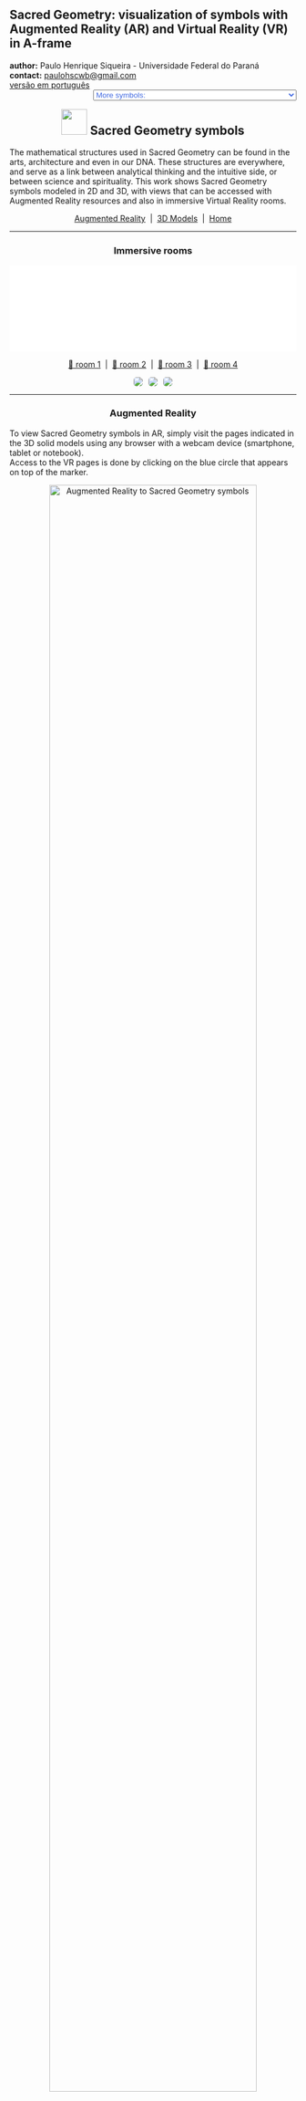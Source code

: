 <link rel="stylesheet" href="../scripts/style.css">
<meta charset="utf-8">
<link rel="icon" type="image/png" href="vr/salas/imagens/icone.png">
<h2>Sacred Geometry: visualization of symbols with Augmented Reality (AR) and Virtual Reality (VR) in A-frame</h2>
 <b>author:</b> Paulo Henrique Siqueira - Universidade Federal do Paraná
 <br><b>contact:</b> <a href="#">paulohscwb@gmail.com</a>
 <br><a href="https://paulohscwb.github.io/SacredGeometry/symbols/pt-br/">versão em português</a>
 <form style="margin: 0 auto; float:right; text-align:right; width:100%; margin-bottom:15px;">
	<select id="url" onchange="urlHandler(this.value)" style="color:royalblue;">
		<option disabled selected value>More symbols:</option>
		<option disabled value="../symbols/">Sacred Geometry symbols</option>
		<option value="../flower/">Flower of life and the polyhedra of Plato and Archimedes</option>
		<option value="../fruit/">Fruit of life and the polyhedra of Plato and Archimedes</option>
		<option value="../grid/">Grid of life and the polyhedra of Plato and Archimedes</option>
		<option value="../metatron/">Metatron and the polyhedra of Plato and Archimedes</option>
		<option value="../merkaba/">Merkaba star</option>
		<option value="../sahasrarayantra/">Sahasrara Yantra</option>
	</select>
</form>
<script>
function urlHandler(value) {                               
    window.location.assign(`${value}`);
}
</script>

<p id="p1"></p>
  <h2 align="center"><img src="vr/salas/imagens/icone.png" style="margin-bottom:-10px" width="45"> Sacred Geometry symbols</h2>
The mathematical structures used in Sacred Geometry can be found in the arts, architecture and even in our DNA. These structures are everywhere, and serve as a link between analytical thinking and the intuitive side, or between science and spirituality.
This work shows Sacred Geometry symbols modeled in 2D and 3D, with views that can be accessed with Augmented Reality resources and also in immersive Virtual Reality rooms.

<p align="center"><a href="#ra">Augmented Reality</a><span>&nbsp;&nbsp;|&nbsp;&nbsp;</span><a href="#m3d">3D Models</a><span>&nbsp;&nbsp;|&nbsp;&nbsp;</span><a href="../">Home</a></p>
  <hr>
 <h3 align="center">Immersive rooms</h3>
  <div class="embed-container"><iframe width="100%" src="sala.htm" title="Sala Imersiva dos símbolos da Geometria Sagrada" frameborder="0" loading="lazy"></iframe></div>
  <p align="center"><a href="sala.htm" target="_blank">&#x1f517; room 1</a><span>&nbsp;&nbsp;|&nbsp;&nbsp;</span><a href="sala1.htm" target="_blank">&#x1f517; room 2</a><span>&nbsp;&nbsp;|&nbsp;&nbsp;</span><a href="sala2.htm" target="_blank">&#x1f517; room 3</a><span>&nbsp;&nbsp;|&nbsp;&nbsp;</span><a href="sala3.htm" target="_blank">&#x1f517; room 4</a></p>
  <p align="center"><img src="vr/salas/videos/gs1.gif" style="max-width: 31.5%; border-radius:5px; margin-right:2%" loading="lazy"/><img src="vr/salas/videos/gs2.gif" style="max-width: 31.5%; margin-right:2%; border-radius:5px" loading="lazy"/><img src="vr/salas/videos/gs3.gif" style="max-width: 31.5%; border-radius:5px" loading="lazy"/></p>
  <hr>
  <h3 id="ra" align="center">Augmented Reality</h3>
  To view Sacred Geometry symbols in AR, simply visit the pages indicated in the 3D solid models using any browser with a webcam device (smartphone, tablet or notebook). 
<br>Access to the VR pages is done by clicking on the blue circle that appears on top of the marker.
<p align="center"><img style="border-radius:7px;" alt="Augmented Reality to Sacred Geometry symbols" src="ar/example.png" width="85%"></p>
<p align="center"><img src="ar/symbols.gif" alt="Augmented Reality to Sacred Geometry symbols" style="max-width: 92%; border-radius:5px;" loading="lazy"/></p>
<hr>
<h3 id="m3d" align="center">3D models</h3>
<iframe width="560" height="315" style="max-width:100%" src="https://www.youtube.com/embed/videoseries?list=PLy0I_lGW8HxXqLmyaITBm0flxwtDvgTFT" title="YouTube video player" frameborder="0" allow="accelerometer; autoplay; clipboard-write; encrypted-media; gyroscope; picture-in-picture; web-share" allowfullscreen></iframe>
<h4>1. Vesica Piscis</h4>
<a href="vr/VesicaPiscis.htm" target="_blank" title="3D model" class="fotoA"><img src="ar/0A.png" class="foto" alt="Vesica Piscis"></a><img src="ar/0.png" class="qr">
 <br><br><br>It is a geometric form created by the intersection of two identical circles, where the center of each circle lies on the perimeter of the other. The Vesica Piscis is used in Venn Diagrams and emblematic seals and has symbolic meanings such as the "Jesus fish", the intricate Triquetra that appears in Celtic art, the Reuleaux triangle and the Mandorla that symbolizes the opposites union and the intersection of terrestrial and celestial kingdoms.
 <br><br>
 <a href="ra.html" class="raAR" title="Augmented reality" target="_blank"></a>
<hr>
<h4>2. Vesica Piscis 3D</h4>
<a href="vr/VesicaPiscis3d.htm" target="_blank" title="3D model" class="fotoA"><img src="ar/1A.png" class="foto" alt="Vesica Piscis 3d"></a><img src="ar/1.png" class="qr">
 <br><br><br>In this 3D representation we have the model with 8 circles around the smallest circle. These circles represent plane sections of the spheres that symbolize the extension of the Vesica Piscis into 3 dimensions.
 <br><br>
 <a href="ra.html" class="raAR" title="Augmented reality" target="_blank"></a>
<hr>
<h4>3. Seed of Life</h4>
<a href="vr/SeedOfLife.htm" target="_blank" title="3D model" class="fotoA"><img src="ar/4A.png" class="foto" alt="Seed of Life"></a><img src="ar/4.png" class="qr">
 <br><br><br>Sacred Geometry is centered on the symbol made up of 7 intertwined circles, called the Seed of Life. It is a representation that signifies the 7 days in which the world was created, and that appears in many buildings and religious texts. Each overlapping circle means a cycle or cell interconnecting vital processes.
 <br><br>
  <a href="ra.html" class="raAR" title="Augmented reality" target="_blank"></a>
 <hr>
<h4>4. Seed of Life 3D</h4>
<a href="vr/SeedOfLife3d_v1.htm" target="_blank" title="3D model" class="fotoA"><img src="ar/5A.png" class="foto" alt="Seed of Life 3D"></a><img src="ar/5.png" class="qr">
 <br><br><br>This symbol has been used reverently and its design gives a sense of protection. Many use it as jewelry or decoration, believing that it brings positivity, warding off negative things. In this representation we have the 3D model built with 3 rotations around one of the models.
 <br><br>
 <a href="ra.html" class="raAR" title="Augmented reality" target="_blank"></a>
<hr>
<h4>5. Seed of Life 3D v2</h4>
<a href="vr/SeedOfLife3d_v2.htm" target="_blank" title="3D model" class="fotoA"><img src="ar/6A.png" class="foto" alt="Seed of Life 3D"></a><img src="ar/6.png" class="qr">
 <br><br><br>This symbol also appears on some tapestries and ruins of ancient temples, signifying the design of the universe. In this representation we have the 3D model built with circles forming 2 spherical caps.
 <br><br>
 <a href="ra.html" class="raAR" title="Augmented reality" target="_blank"></a>
 <hr>
<h4>6. Seed of Life 3D v3</h4>
<a href="vr/SeedOfLife3d_v3.htm" target="_blank" title="3D model" class="fotoA"><img src="ar/24A.png" class="foto" alt="Seed of Life 3D"></a><img src="ar/24.png" class="qr">
 <br><br><br>Each overlapping circle of this symbol signifies a cycle or cell interconnecting vital processes. In this representation we have the 3D model built with 6 circles rotated around axes that pass through the central circle.
 <br><br>
 <a href="ra.html" class="raAR" title="Augmented reality" target="_blank"></a>
<hr>
<h4>7. Egg of Life</h4>
<a href="vr/EggOfLife.htm" target="_blank" title="3D model" class="fotoA"><img src="ar/2A.png" class="foto" alt="Egg of Life"></a><img src="ar/2.png" class="qr">
 <br><br><br>It is considered a central stage in the transformative sequence of evolution and is associated with the notions of rebirth and fertility. The Egg of Life is an evolution of the Seed of Life: adding 6 circles to the Fundamental Seed we have the symbol of the Egg of Life.
 <br><br>
  <a href="ra.html" class="raAR" title="Augmented reality" target="_blank"></a>
 <hr>
<h4>8. Egg of Life 3D</h4>
<a href="vr/EggOfLife3d.htm" target="_blank" title="3D model" class="fotoA"><img src="ar/3A.png" class="foto" alt="Egg of Life 3D"></a><img src="ar/3.png" class="qr">
 <br><br><br>Analyzing another dimension in its formation, the Egg of Life can be visualized through the eight tangent spheres of Metatron's Cube. This connection shows the versatility and intertwined relationships of Sacred Geometric symbols.
 <br><br>
 <a href="ra.html" class="raAR" title="Augmented reality" target="_blank"></a>
 <hr>
<h4>9. Flower of Life</h4>
<a href="vr/FlowerOfLife.htm" target="_blank" title="3D model" class="fotoA"><img src="ar/7A.png" class="foto" alt="Flower of Life"></a><img src="ar/7.png" class="qr">
 <br><br><br>The Flower of Life symbol is constructed of 19 interlocking circles, surrounded by a larger circle. It is a well-known representation that appears in the pyramids of Egypt and in buildings in Greece, China, England, Tibet and Israel. The Flower of Life is believed to represent the cosmic blueprint, which encodes the design of each atomic structure.
 <br><br>
  <a href="ra.html" class="raAR" title="Augmented reality" target="_blank"></a>
 <hr>
<h4>10. Flower of Life 3D</h4>
<a href="vr/FlowerOfLife3d.htm" target="_blank" title="3D model" class="fotoA"><img src="ar/8A.png" class="foto" alt="Flower of Life 3D"></a><img src="ar/8.png" class="qr">
 <br><br><br>Within the design of the Flower of Life symbol are other Sacred Geometry patterns: the Egg of Life, the Seed of Life, and the Tree of Life. In this representation we have the 3D model built with 3 rotations around one of the models.
 <br><br>
 <a href="ra.html" class="raAR" title="Augmented reality" target="_blank"></a>
 <p class="topop"><a href="#p1" class="topo">back to top</a></p>
<hr>
<h4>11. Flower of Life v2</h4>
<a href="vr/FlowerOfLife_v2.htm" target="_blank" title="3D model" class="fotoA"><img src="ar/9A.png" class="foto" alt="Flower of Life"></a><img src="ar/9.png" class="qr">
 <br><br><br>The Flower of Life symbol can be extended and constructed with 37 interlocking circles, surrounded by a larger circle. Several circles of this symbol extend beyond the border, and another Sacred Geometry symbol emerges from this extended version: the Fruit of Life.
 <br><br>
  <a href="ra.html" class="raAR" title="Augmented reality" target="_blank"></a>
 <hr>
<h4>12. Flower of Life 3D v2</h4>
<a href="vr/FlowerOfLife3d_v2.htm" target="_blank" title="3D model" class="fotoA"><img src="ar/10A.png" class="foto" alt="Flower of Life 3D"></a><img src="ar/10.png" class="qr">
 <br><br><br>Within the design of the Flower of Life symbol are other Sacred Geometry patterns: the Egg of Life, the Seed of Life, and the Tree of Life. In this representation we have the 3D model built with 3 rotations around one of the models.
 <br><br>
 <a href="ra.html" class="raAR" title="Augmented reality" target="_blank"></a>
 <hr>
<h4>13. Tree of Life</h4>
<a href="vr/TreeOfLife.htm" target="_blank" title="3D model" class="fotoA"><img src="ar/11A.png" class="foto" alt="Tree of Life"></a><img src="ar/11.png" class="qr">
 <br><br><br>The Tree of Life symbol represents a connection with everything, including the things we cannot see, reminding us that we are not alone in the universe. The 10 spheres of this symbol are called "Sephiroth", they mean emanation and are connected by different paths. The bottom Sephira represents the material world and the top Sephira represents cosmic consciousness. The other Sephiras represent the qualities of the soul and are divided into three pillars: severity, gentleness and mercy.
 <br><br>
 <a href="ra.html" class="raAR" title="Augmented reality" target="_blank"></a>
 <hr>
<h4>14. Fruit of Life</h4>
<a href="vr/FruitOfLife.htm" target="_blank" title="3D model" class="fotoA"><img src="ar/12A.png" class="foto" alt="Fruit of Life"></a><img src="ar/12.png" class="qr">
 <br><br><br>The symbol of the Fruit of Life is formed by 13 interconnected spheres and can be considered one of the most powerful in Sacred Geometry. It appears hidden within the Flower of Life symbol and can be used to create the 78 lines of the Metatron's Cube symbol.
 <br><br>
  <a href="ra.html" class="raAR" title="Augmented reality" target="_blank"></a>
 <hr>
<h4>15. Fruit of Life 3D</h4>
<a href="vr/FruitOfLife3d.htm" target="_blank" title="3D model" class="fotoA"><img src="ar/13A.png" class="foto" alt="Fruit of Life 3D"></a><img src="ar/13.png" class="qr">
 <br><br><br>The 13 spheres of the Fruit of Life symbol symbolize feminine aspects of creation, which provide the basis for the 78 masculine rays of creation. It is considered a harmonious interaction that gives rise to existence. In this representation we have the symbol of the Fruit of Life in 3D.
 <br><br>
 <a href="ra.html" class="raAR" title="Augmented reality" target="_blank"></a>
 <hr>
 <h4>16. Golden spiral</h4>
<a href="vr/GoldenSpiral.htm" target="_blank" title="3D model" class="fotoA"><img src="ar/27A.png" class="foto" alt="Golden Spiral"></a><img src="ar/27.png" class="qr">
 <br><br><br>We define that the numbers <b>a</b> and <b>b</b> are in the golden ratio when <b>(a + b) / a = a / b = &Phi;</b>. Putting this ratio in two dimensions, we can construct golden rectangles (or triangles), where their sides are in the golden ratio. This proportion is not just a mathematical notion, but also a symbol of beauty, harmony and perfection in art, science and nature. This term was introduced by Leonardo da Vinci as a proportion of "ideal perfect body" and appears in the petals of various flowers, sunflower seed arrangements, pine cone patterns and romanesco broccoli.
 <br><br>
 <a href="ra.html" class="raAR" title="Augmented reality" target="_blank"></a>
 <hr>
<h4>17. Metatron's Cube</h4>
<a href="vr/MetatronCube.htm" target="_blank" title="3D model" class="fotoA"><img src="ar/14A.png" class="foto" alt="Metatron's Cube"></a><img src="ar/14.png" class="qr">
 <br><br><br>Metatron is a seraphim archangel of medieval Islamic, Jewish and Christian tradition. Artistic depictions almost always depict Archangel Metatron holding or near a mysterious cube. The construction of Metatron's Cube involves 13 circles housed within a larger circle. The lines that join the centers of these circles define the Metaton Cube.
 <br><br>
  <a href="ra1.html" class="raAR" title="Augmented reality" target="_blank"></a>
 <hr>
<h4>18. Metatron's Cube 3D</h4>
<a href="vr/MetatronCube3d.htm" target="_blank" title="3D model" class="fotoA"><img src="ar/15A.png" class="foto" alt="Metatron's Cube 3D"></a><img src="ar/15.png" class="qr">
 <br><br><br>Within the geometric shape defined by the Metatron Cube we can find the five Platonic solids, positioning the Metatron Cube as a fundamental bridge that transforms two-dimensional realities into three-dimensional realms. In this representation we have the Metaton cube in 3D.
 <br><br>
 <a href="ra1.html" class="raAR" title="Augmented reality" target="_blank"></a>
 <hr>
<h4>19. Grid of life</h4>
<a href="vr/GridOfLife.htm" target="_blank" title="3D model" class="fotoA"><img src="ar/16A.png" class="foto" alt="Grid of life"></a><img src="ar/16.png" class="qr">
 <br><br><br>The symbol of the Grid of Life, also called tetrahedron 64, contrasts the Star Tetrahedron with the Flower of Life. We have 64 tetrahedra that form the Grid of Life symbol, which can be overlayed on the Flower of Life symbol, with the circles symbolizing the vastness of space and the interconnected lines indicating where space converges over time.
 <br><br>
  <a href="ra1.html" class="raAR" title="Augmented reality" target="_blank"></a>
 <hr>
<h4>20. Grid of life 3D</h4>
<a href="vr/GridOfLife3d.htm" target="_blank" title="3D model" class="fotoA"><img src="ar/17A.png" class="foto" alt="Grid of life 3D"></a><img src="ar/17.png" class="qr">
 <br><br><br>Much of the fascination of the Grid of Life symbol comes from the number 64, which appears recurrently in nature, constructions and mysticism. Some examples that we can cite are: in computing, where the number of 64 bits of memory is essential; in the classic games of chess or checkers, which have 64 squares on their boards; or in sacred texts of Hinduism, which references 64 tantras. In this example, we have the Grid of life modeled in 3D.
 <br><br>
 <a href="ra1.html" class="raAR" title="Augmented reality" target="_blank"></a>
 <p class="topop"><a href="#p1" class="topo">back to top</a></p>
  <hr>
<h4>21. Torus</h4>
<a href="vr/Torus.htm" target="_blank" title="3D model" class="fotoA"><img src="ar/18A.png" class="foto" alt="Torus"></a><img src="ar/18.png" class="qr">
 <br><br><br>The structure of a torus, similar to a vortex, is considered to be the initial form emanating from the Genesis pattern. The representation of the torus in Sacred Geometry reflects the spiral flow of energy. This flow is not unidirectional, oscillating on the torus surface and spiraling within its core.
 <br><br>
 <a href="ra1.html" class="raAR" title="Augmented reality" target="_blank"></a>
<hr>
<h4>22. Ring torus</h4>
<a href="vr/Torus1.htm" target="_blank" title="3D model" class="fotoA"><img src="ar/25A.png" class="foto" alt="Ring torus"></a><img src="ar/25.png" class="qr">
 <br><br><br>The ring torus represents the classic donut shape, which embodies continuity and wholeness. This symbol represents the cycles of life, which maintain their form and vitality regardless of where they begin or end.
 <br><br>
 <a href="ra1.html" class="raAR" title="Augmented reality" target="_blank"></a>
<hr>
<h4>23. Spindle torus</h4>
<a href="vr/Torus2.htm" target="_blank" title="3D model" class="fotoA"><img src="ar/26A.png" class="foto" alt="Spindle torus"></a><img src="ar/26.png" class="qr">
 <br><br><br>The spindle torus represents an invisible force acting at opposite ends. It is a powerful symbol of balance, tension and duality, which represents what exists in the universe and within ourselves.
 <br><br>
 <a href="ra1.html" class="raAR" title="Augmented reality" target="_blank"></a>
<p class="topop"><a href="#p1" class="topo">back to top</a></p>
 <hr>
<h4>24. Merkaba star</h4>
<a href="vr/Merkaba.htm" target="_blank" title="3D model" class="fotoA"><img src="ar/19A.png" class="foto" alt="Merkaba star"></a><img src="ar/19.png" class="qr">
 <br><br><br>The Merkaba star symbol or Star Tetrahedron or Star of Davi has the meaning translated as "light, spirit and body". It is the fusion of 2 identical tetrahedra that are interconnected through rotations in opposite directions. The intersection of these tetrahedra creates an energy field that radiates immense power. In this example, we have the Merkaba star modeled in 3D.
 <br><br>
 <a href="ra1.html" class="raAR" title="Augmented reality" target="_blank"></a>
<hr>
<h4>25. Vector Equilibrium</h4>
<a href="vr/VectorEquilibrium.htm" target="_blank" title="3D model" class="fotoA"><img src="ar/23A.png" class="foto" alt="Vector Equilibrium"></a><img src="ar/23.png" class="qr">
 <br><br><br>Vector Equilibrium is considered the initial reference of energetic mathematics and the zero pulsation of vector balance. This is the underlying structure of the Torus, considered the geometric shape capable of transforming energy into matter.
 <br><br>
 <a href="ra1.html" class="raAR" title="Augmented reality" target="_blank"></a>
 <hr>
<h4>26. Vector Equilibrium 3D</h4>
<a href="vr/VectorEquilibrium1.htm" target="_blank" title="3D model" class="fotoA"><img src="ar/20A.png" class="foto" alt="Vector Equilibrium 3D"></a><img src="ar/20.png" class="qr">
 <br><br><br>Vector Equilibrium energy lines have equal length and strength and can be considered the only geometric shape that has all equal and balanced forces. In this representation we have the Vector Equilibrium modeled in 3D, which represents a set formed by the edges and main diagonals of the Archimedean Cuboctahedron.
 <br><br>
 <a href="ra1.html" class="raAR" title="Augmented reality" target="_blank"></a>
 <hr>
<h4>27. Vector Equilibrium 3D v2</h4>
<a href="vr/VectorEquilibrium2.htm" target="_blank" title="3D model" class="fotoA"><img src="ar/21A.png" class="foto" alt="Vector Equilibrium 3D"></a><img src="ar/21.png" class="qr">
 <br><br><br>According to Buckminster Fuller, Vector Equilibrium is the closest form we will ever know to God and eternity. In this representation we have the Vector Equilibrium modeled in 3D, which represents a set formed by the main diagonals and the circles circumscribed by the hexagonal sections of the Archimedes Cuboctahedron.
 <br><br>
 <a href="ra1.html" class="raAR" title="Augmented reality" target="_blank"></a>
 <hr>
<h4>28. Vector Equilibrium 3D v3</h4>
<a href="vr/VectorEquilibrium3.htm" target="_blank" title="3D model" class="fotoA"><img src="ar/22A.png" class="foto" alt="Vector Equilibrium 3D"></a><img src="ar/22.png" class="qr">
 <br><br><br>Vector Equilibrium is considered as the underlying structure of the Torus, also known as the geometric shape capable of transforming energy into matter. In this representation we have the 3D model built with 3 rotations around one of the models.
 <br><br>
 <a href="ra1.html" class="raAR" title="Augmented reality" target="_blank"></a>
 <hr>
<h4>29. Sri Yantra</h4>
<a href="vr/SriYantra.htm" target="_blank" title="3D model" class="fotoA"><img src="ar/29A.png" class="foto" alt="Sri Yantra"></a>
 <br><br><br>The Sri Yantra is a geometric draw that represents the union of the masculine and feminine energies of the universe. It is one of the most complex and powerful forms of Sacred Geometry. This symbol has nine interlocking triangles that surround a central point and guide the mind to higher states of consciousness. Focusing on the central point, called the "bindu", helps to access a deep connection with universal energy. The "bindu" symbolizes the origin of the universe, the point from which all creation emanates, and around which reality is organized. The word "Sri" means wealth and prosperity, and "Yantra" means instrument.
 <br><br><br>
 <hr>
<h4>30. Sri Yantra 3D</h4>
<a href="vr/SriYantrav1.htm" target="_blank" title="3D model" class="fotoA"><img src="ar/30A.png" class="foto" alt="Sri Yantra 3D"></a>
 <br><br><br>The Sri Yantra consists of four triangles pointing upwards (masculine energy, Shiva) and five pointing downwards (feminine energy, Shakti). The intersections between the triangles form 43 smaller triangles, which mirror the cosmos. Each smaller triangle is related to an intelligence or archetype. The Sri Yantra is one of the most complex and powerful forms of Sacred Geometry. The word "Sri" means wealth and prosperity, and "Yantra" means instrument.
 <br><br><br>
<p class="topop"><a href="#p1" class="topo">back to top</a></p>
<hr>
<h4>31. Triquetra</h4>
<a href="vr/Triquetra.htm" target="_blank" title="3D model" class="fotoA"><img src="ar/31A.png" class="foto" alt="Triquetra"></a>
 <br><br><br>The triquetra is a geometric symbol that represents eternity, trinity and unity. It is made up of three intertwined arches, with no beginning or end. The word triquetra comes from the Latin triquætra (three points). The symbol is similar to a triskelion (a Celtic symbol that represents the three worlds: the celestial, physical and spiritual). The triquetra is present in many cultures and traditions.
 <br><br><br>
 <hr>
<h4>32. Triquetra 3D</h4>
<a href="vr/Triquetrav1.htm" target="_blank" title="3D model" class="fotoA"><img src="ar/32A.png" class="foto" alt="Triquetra 3D"></a>
 <br><br><br><br>The triquetra is used in Christianity, magic and the occult in general. This symbol is associated with trinity concepts, such as life, death and rebirth, or earth, sea and sky. The triquetra represents infinity in three dimensions and can be found in many works of art, monuments, films, popular series, pendants, mandalas and paintings.
 <br><br><br>
 <hr>
<h4>33. Lotus of Life</h4>
<a href="vr/LotusOfLife.htm" target="_blank" title="3D model" class="fotoA"><img src="ar/33A.png" class="foto" alt="Lotus of Life"></a>
 <br><br><br><br>The Lotus of Life is a Sacred Geometry symbol derived from the Seed of Life and Flower of Life symbols. This symbol contains 12 petals, and can be obtained by rotating a Seed of Life symbol around the center at an angle of 30&ordm;. The center of the Lotus represents the zero point or center of life and creation. From this central point, all life (represented by the petals) springs forth and all life is connected to this point.
 <br><br><br>
 <hr>
<h4>34. Lotus of Life 3D</h4>
<a href="vr/LotusOfLife3dv1.htm" target="_blank" title="3D model" class="fotoA"><img src="ar/34A.png" class="foto" alt="Lotus of Life 3D"></a>
 <br><br><br><br>It is believed that by contemplating or meditating using the Lotus of Life, one can experience a sense of peace, tranquility and enlightenment. This symbol contains 12 petals, and can be obtained by rotating a Seed of Life symbol around the center at an angle of 30&ordm;. The center of the Lotus represents the zero point or center of life and creation. From this central point, all life (represented by the petals) springs forth and all life is connected to this point.
 <br><br><br>
 <hr>
<h4>35. Lotus of Life 3D v2</h4>
<a href="vr/LotusOfLife3dv2.htm" target="_blank" title="3D model" class="fotoA"><img src="ar/35A.png" class="foto" alt="Lotus of Life 3D"></a>
 <br><br><br><br>This symbol contains 12 petals, and can be obtained by rotating a Seed of Life symbol around the center at an angle of 30&ordm;. The center of the Lotus represents the zero point or center of life and creation. From this central point, all life (represented by the petals) springs forth and all life is connected to this point. It is believed that by contemplating or meditating using the Lotus of Life, one can experience a sense of peace, tranquility and enlightenment.
 <br><br><br>
 <hr>
<h4>36. Lotus of Life 3D v3</h4>
<a href="vr/LotusOfLife3dv3.htm" target="_blank" title="3D model" class="fotoA"><img src="ar/36A.png" class="foto" alt="Lotus of Life 3D"></a>
 <br><br><br><br>The center of the Lotus represents the zero point or center of life and creation. From this central point, all life (represented by the petals) springs forth and all life is connected to this point. It is believed that by contemplating or meditating using the Lotus of Life, one can experience a sense of peace, tranquility and enlightenment. This symbol contains 12 petals, and can be obtained by rotating a Seed of Life symbol around the center at an angle of 30&ordm;.
 <br><br><br>
 <hr>
<h4>37. Unicursal Hexagram</h4>
<a href="vr/UnicursalHexagram.htm" target="_blank" title="3D model" class="fotoA"><img src="ar/37A.png" class="foto" alt="Unicursal Hexagram"></a>
 <br><br><br><br>The unicursal hexagram is a six-pointed star that can be drawn in one continuous line. It is a symbol of Sacred Geometry that signifies unity, the continuous flow of energy and life, and the interconnectedness of all things. The unicursal hexagram is often depicted with its lines intersecting to form a knot. This symbol can be drawn inside a circle with the points touching. This is an example of a shape discussed in Blaise Pascal's work "Hexagrammum Mysticum" (1639).
 <br><br><br>
 <hr>
<h4>38. The Lily</h4>
<a href="vr/Lily.htm" target="_blank" title="3D model" class="fotoA"><img src="ar/39A.png" class="foto" alt="The Lily"></a>
 <br><br><br><br>The Lily has been used in Sacred Geometry to symbolize purity, fertility, motherhood, and sexuality. The petals and stamens of the lily create an organic geometry that can be seen in mandalas. The symbol for the Lily represents the flower of the same name, placed within a triangle, with its petals extending toward three points. Another triangle forms a 60&ordm; angle to the first triangle, and is formed by three smaller petals.
 <br><br><br>
 <hr>
<h4>39. The Lily 3D</h4>
<a href="vr/Lilyv1.htm" target="_blank" title="3D model" class="fotoA"><img src="ar/40A.png" class="foto" alt="The Lily 3D"></a>
 <br><br><br><br>The symbol for the Lily represents the flower of the same name, placed within a triangle, with its petals extending toward three points. Another triangle forms a 60&ordm; angle to the first triangle, and is formed by three smaller petals. The Lily has been used in Sacred Geometry to symbolize purity, fertility, motherhood, and sexuality. The petals and stamens of the lily create an organic geometry that can be seen in mandalas.
 <br><br><br>
<hr>
<h4>40. Golden Rectangles</h4>
<a href="vr/GoldenRectangles.htm" target="_blank" title="3D model" class="fotoA"><img src="ar/41A.png" class="foto" alt="Golden Rectangles"></a>
 <br><br><br><br>In Sacred Geometry, three interconnected golden rectangles represent the cosmos and the union of forces. The symbol formed by three interconnected golden rectangles can be constructed in two ways. We can define the sides of a golden rectangle as two opposite edges and the respective perpendicular diagonals of an icosahedron. The second way to construct this symbol is by choosing the lines with golden proportions that appear in the symbol of the Flower of Life.
 <br><br><br>
<p class="topop"><a href="#p1" class="topo">back to top</a></p>
 <hr>
<h4>41. Golden Rectangles v2</h4>
<a href="vr/GoldenRectanglesf.htm" target="_blank" title="3D model" class="fotoA"><img src="ar/60A.png" class="foto" alt="Golden Rectangles"></a>
 <br><br><br><br>The symbol formed by three interconnected golden rectangles can be constructed in two ways. We can define the sides of a golden rectangle as two opposite edges and the respective perpendicular diagonals of an icosahedron. The second way to construct this symbol is by choosing the lines with golden proportions that appear in the symbol of the Flower of Life. In Sacred Geometry, three interconnected golden rectangles represent the cosmos and the union of forces.
 <br><br><br>
 <hr>
<h4>42. Curved Merkaba</h4>
<a href="vr/CurvedMerkaba.htm" target="_blank" title="3D model" class="fotoA"><img src="ar/42A.png" class="foto" alt="Curved Merkaba"></a>
 <br><br><br><br>The Merkaba is a sacred geometric symbol that represents the union of masculine and feminine energies and the integration of the earthly and cosmic realms. It is composed of two tetrahedrons rotating in opposite directions, forming a three-dimensional star. The symbol with the replacement of edges by arcs passing through the vertices of the tetrahedrons represents the curved Merkaba. The geometric structure and symmetry of the Merkaba have captured the imagination of those interested in Sacred Geometry.
 <br><br><br>
 <hr>
<h4>43. Curved Merkaba 3D</h4>
<a href="vr/CurvedMerkabav1.htm" target="_blank" title="3D model" class="fotoA"><img src="ar/43A.png" class="foto" alt="Curved Merkaba 3D"></a>
 <br><br><br><br>The symbol with the replacement of edges by arcs passing through the vertices of the tetrahedrons represents the curved Merkaba. The geometric structure and symmetry of the Merkaba have captured the imagination of those interested in Sacred Geometry. The Merkaba is a sacred geometric symbol that represents the union of masculine and feminine energies and the integration of the earthly and cosmic realms. It is composed of two tetrahedrons rotating in opposite directions, forming a three-dimensional star.
 <br><br><br>
 <hr>
<h4>44. Curved Merkaba v2</h4>
<a href="vr/CurvedMerkabav2.htm" target="_blank" title="3D model" class="fotoA"><img src="ar/44A.png" class="foto" alt="Curved Merkaba"></a>
 <br><br><br><br>The Merkaba is a sacred geometric symbol that represents the union of masculine and feminine energies and the integration of the earthly and cosmic realms. It is composed of two tetrahedrons rotating in opposite directions, forming a three-dimensional star. The symbol with the replacement of edges by arcs passing through the vertices of the tetrahedrons represents the curved Merkaba. The geometric structure and symmetry of the Merkaba have captured the imagination of those interested in Sacred Geometry.
 <br><br><br>
 <hr>
<h4>45. Curved Merkaba 3D v2</h4>
<a href="vr/CurvedMerkabav3.htm" target="_blank" title="3D model" class="fotoA"><img src="ar/45A.png" class="foto" alt="Curved Merkaba 3D"></a>
 <br><br><br><br>The symbol with the replacement of edges by arcs passing through the vertices of the tetrahedrons represents the curved Merkaba. The geometric structure and symmetry of the Merkaba have captured the imagination of those interested in Sacred Geometry. The Merkaba is a sacred geometric symbol that represents the union of masculine and feminine energies and the integration of the earthly and cosmic realms. It is composed of two tetrahedrons rotating in opposite directions, forming a three-dimensional star.
 <br><br><br>
 <hr>
<h4>46. Curved Merkaba 3D v3</h4>
<a href="vr/CurvedMerkabav4.htm" target="_blank" title="3D model" class="fotoA"><img src="ar/82A.png" class="foto" alt="Curved Merkaba 3D"></a>
 <br><br><br><br>The geometric structure and symmetry of the Merkaba have captured the imagination of those interested in Sacred Geometry. The Merkaba is a sacred geometric symbol that represents the union of masculine and feminine energies and the integration of the earthly and cosmic realms. It is composed of two tetrahedrons rotating in opposite directions, forming a three-dimensional star. The symbol with the replacement of edges by arcs passing through the vertices of the tetrahedrons represents the curved Merkaba.
 <br><br><br>
 <hr>
<h4>47. Curved Merkaba 3D v4</h4>
<a href="vr/CurvedMerkabav5.htm" target="_blank" title="3D model" class="fotoA"><img src="ar/83A.png" class="foto" alt="Curved Merkaba 3D"></a>
 <br><br><br><br>The Merkaba is a sacred geometric symbol that represents the union of masculine and feminine energies and the integration of the earthly and cosmic realms. It is composed of two tetrahedrons rotating in opposite directions, forming a three-dimensional star. The symbol with the replacement of edges by arcs passing through the vertices of the tetrahedrons represents the curved Merkaba. The geometric structure and symmetry of the Merkaba have captured the imagination of those interested in Sacred Geometry.
 <br><br><br>
 <hr>
<h4>48. Curved Metatron's Cube</h4>
<a href="vr/CurvedMetatronCube.htm" target="_blank" title="3D model" class="fotoA"><img src="ar/46A.png" class="foto" alt="Curved Metatron's Cube"></a>
 <br><br><br><br>Metatron's Cube is a sacred geometric symbol that represents the structure of creation and the energetic balance of the universe. It consists of 13 circles and lines connecting their centers. The cube is named after Archangel Metatron, who is believed to oversee the flow of energy in the cube. The symbol with the replacement of edges by arcs passing through the vertices of the tetrahedrons represents the curved Metatron's Cube.
 <br><br><br>
 <hr>
<h4>49. Curved Metatron's Cube 3D</h4>
<a href="vr/CurvedMetatronCubev1.htm" target="_blank" title="3D model" class="fotoA"><img src="ar/47A.png" class="foto" alt="Curved Metatron's Cube 3D"></a>
 <br><br><br><br>The symbol with the replacement of edges by arcs passing through the vertices of the tetrahedrons represents the curved Metatron's Cube. Metatron's Cube is a sacred geometric symbol that represents the structure of creation and the energetic balance of the universe. It consists of 13 circles and lines connecting their centers. The cube is named after Archangel Metatron, who is believed to oversee the flow of energy in the cube.
 <br><br><br>
 <hr>
<h4>50. Curved Metatron's Cube 3D v2</h4>
<a href="vr/CurvedMetatronCubev2.htm" target="_blank" title="3D model" class="fotoA"><img src="ar/84A.png" class="foto" alt="Curved Metatron's Cube 3D"></a>
 <br><br><br><br>Metatron's Cube is a sacred geometric symbol that represents the structure of creation and the energetic balance of the universe. It consists of 13 circles and lines connecting their centers. The cube is named after Archangel Metatron, who is believed to oversee the flow of energy in the cube. The symbol with the replacement of edges by arcs passing through the vertices of the tetrahedrons represents the curved Metatron's Cube.
 <br><br><br>
 <p class="topop"><a href="#p1" class="topo">back to top</a></p>
 <hr>
<h4>51. Pentagram</h4>
<a href="vr/Pentagram.htm" target="_blank" title="3D model" class="fotoA"><img src="ar/53A.png" class="foto" alt="Pentagram"></a>
 <br><br><br><br>In Sacred Geometry, the pentagram (five-pointed star) represents the union of the five elements: air, fire, water, earth and spirit. This symbol is also linked to the golden ratio and is considered a symbol of balance, harmony and spiritual mastery. The golden ratio is believed to represent a divine proportion and a harmonious relationship between different parts of a whole. The pentagram and the hexagram have been used in various religious and spiritual practices, representing harmony, balance, and the union of opposites.
 <br><br><br>
 <hr>
 <h4>52. Hexagram</h4>
<a href="vr/Hexagram.htm" target="_blank" title="3D model" class="fotoA"><img src="ar/38A.png" class="foto" alt="Hexagram"></a>
 <br><br><br><br>In Sacred Geometry, the hexagram (six-pointed star) symbolizes the union of opposites and cosmic balance. It's formed by two interlocking equilateral triangles, one pointing up and the other down, often representing the masculine and feminine, or earth and sky, in harmonious balance. The hexagram is found in various religious traditions, including Jewish, Islamic, and Indic (Hindu, Buddhist, Jain). The pentagram and the hexagram have been used in various religious and spiritual practices, representing harmony, balance, and the union of opposites.
 <br><br><br>
 <hr>
<h4>53. Heptagram Grid</h4>
<a href="vr/GridHeptagram.htm" target="_blank" title="3D model" class="fotoA"><img src="ar/48A.png" class="foto" alt="Heptagram Grid"></a>
 <br><br><br><br>The heptagram, or seven-pointed star, has many sacred meanings in various belief systems, including Christianity, Judaism, Islam, alchemy, and paganism. In Christianity, the heptagram symbolizes the seven days of creation, perfection, and God, and is considered a traditional symbol for warding off evil. In Judaism, the heptagram represents the seventh sphere of the Tree of Life of Kabbalistic Judaism. By considering the combinations of 3 by 3 and 2 by 2 vertices, we create the Heptagram Grid.
 <br><br><br>
 <hr>
<h4>54. Octagram Grid</h4>
<a href="vr/GridOctagram.htm" target="_blank" title="3D model" class="fotoA"><img src="ar/50A.png" class="foto" alt="Octagram Grid"></a>
 <br><br><br><br>In Sacred Geometry, the octagon and the star-shaped octogram symbolize the union of the circle and the square, which represent heaven and earth, respectively. These shapes are believed to balance and unify the two entities. The octagon symbolizes protection, good fortune, and rebirth. The eight-pointed star symbolizes celestial entities such as the moon, sun, planets, stars, and comets. Considering the 3 by 3 and 2 by 2 vertex combinations, we created the Octagram Grid.
 <br><br><br>
 <hr>
<h4>55. Enneagram Grid</h4>
<a href="vr/GridEnneagram.htm" target="_blank" title="3D model" class="fotoA"><img src="ar/52A.png" class="foto" alt="Enneagram Grid"></a>
 <br><br><br><br>The enneagram is a symbol often considered Sacred Geometry, as it integrates geometric shapes and laws with the idea of ​​personality types. Formed by three overlapping triangles, it can represent a trinity of trinities, a symbol of holiness or spiritual wholeness. We can also use an enneagram as a symbol of universal wholeness. The enneagram is used in personal growth, therapy, spirituality, education, and business. By considering the combinations of 4 by 4, 3 by 3 and 2 by 2 vertices, we create the Enneagram Grid.
 <br><br><br>
 <hr>
<h4>56. Decagram Grid</h4>
<a href="vr/GridDecagram.htm" target="_blank" title="3D model" class="fotoA"><img src="ar/54A.png" class="foto" alt="Decagram Grid"></a>
 <br><br><br><br>In Sacred Geometry, the decagram, or 10-pointed star, symbolizes the union of opposites, new beginnings, and the ten Sephirot of Kabbalah. It is composed of two overlapping pentagrams. Geometric shapes in Sacred Geometry, such as the decagon, embody principles of mathematical harmony, proportion, and symmetry. These principles often reflect the order and balance of the universe. By considering the combinations of 4 by 4, 3 by 3 and 2 by 2 vertices, we create the Decagram Grid.
 <br><br><br>
 <hr>
<h4>57. Undecagram Grid</h4>
<a href="vr/GridUndecagram.htm" target="_blank" title="3D model" class="fotoA"><img src="ar/56A.png" class="foto" alt="Undecagram Grid"></a>
 <br><br><br><br>The undecagram, also called the hendecagram, is a symbol that has been used on jewelry, necklaces and other items, and can be associated with various symbolic meanings, including balance, truth, and the archangel Uriel. In this symbol, we can see pentagrams superimposed on hexagrams. While not as prominent as other shapes like the hexagon or triangle, the hendecagram's unique eleven sides can represent a sense of completeness or interconnectedness, with the number 11 often associated with enlightenment and divine guidance. By considering the combinations of 5 by 5, 4 by 4, 3 by 3 and 2 by 2 vertices, we create the Undecagram Grid.
 <br><br><br>
 <hr>
<h4>58. Dodecagram Grid</h4>
<a href="vr/GridDodecagram.htm" target="_blank" title="3D model" class="fotoA"><img src="ar/58A.png" class="foto" alt="Dodecagram Grid"></a>
 <br><br><br><br>In Sacred Geometry, the dodecagram, or 12-pointed star, symbolizes creation, balance, harmony, and the cyclical nature of existence. This symbol has been used in many belief systems, including Judaism and Christianity. In Judaism, the dodecagram symbolizes the 12 tribes of Israel. In Christianity, the dodecagram symbolizes the 12 disciples. The dodecagram is an ancient symbol with many meanings. By considering the combinations of 5 by 5, 4 by 4, 3 by 3 and 2 by 2 vertices, we create the Dodecagram Grid.
 <br><br><br>
 <hr>
<h4>59. Dodecagram Grid 3D</h4>
<a href="vr/GridDodecagramv1.htm" target="_blank" title="3D model" class="fotoA"><img src="ar/59A.png" class="foto" alt="Dodecagram Grid 3D"></a>
 <br><br><br><br>This symbol has been used in many belief systems, including Judaism and Christianity. In Judaism, the dodecagram symbolizes the 12 tribes of Israel. In Christianity, the dodecagram symbolizes the 12 disciples. The dodecagram is an ancient symbol with many meanings. By considering the combinations of 5 by 5, 4 by 4, 3 by 3 and 2 by 2 vertices, we create the Dodecagram Grid. In Sacred Geometry, the dodecagram, or 12-pointed star, symbolizes creation, balance, harmony, and the cyclical nature of existence.
 <br><br><br>
  <hr>
 <h4>60. Tridecagram Grid</h4>
<a href="vr/GridTridecagram.htm" target="_blank" title="3D model" class="fotoA"><img src="ar/103A.png" class="foto" alt="Tridecagram Grid 3D"></a>
 <br><br><br><br>The tridecagram, or 13-pointed star, is a figure of Sacred Geometry that represents cycles, thresholds and fundamental cosmic patterns. The tridecagram is considered a challenge to creation and hidden divine knowledge, as the exact construction of a regular tridecagon is impossible using only a ruler and compass. The number 13 is considered sacred in several traditions, symbolizing completion and new beginnings. This number is linked to lunar cycles and the structure of the universe, as in the symbol of the Fruit of Life. The tridecagram's symbolism is characterized by its connection to the mysteries of prime numbers, divine and hidden knowledge, and something simple that lies beyond human comprehension. The tridecagram is associated with concepts of immortality in a mystical context and can be found in symbolic representations, such as the center of the labyrinth of Chartres Cathedral. By considering the combinations of 6 by 6, 5 by 5, 4 by 4, 3 by 3 and 2 by 2 vertices, we create the Tridecagram Grid.
 <br><br><br>
 <hr>
 <p class="topop"><a href="#p1" class="topo">back to top</a></p>
<h4>61. Fractal Pentagram</h4>
<a href="vr/Pentagram2.htm" target="_blank" title="3D model" class="fotoA"><img src="ar/57A.png" class="foto" alt="Fractal Pentagram"></a>
 <br><br><br><br>In Sacred Geometry, the pentagram (five-pointed star) represents the union of the five elements: air, fire, water, earth and spirit. This symbol is also linked to the golden ratio and is considered a symbol of balance, harmony and spiritual mastery. The golden ratio is believed to represent a divine proportion and a harmonious relationship between different parts of a whole. The pentagram and the hexagram have been used in various religious and spiritual practices, representing harmony, balance, and the union of opposites.
 <br><br><br>
 <hr>
<h4>62. Fractal Pentagram v2</h4>
<a href="vr/Pentagram3.htm" target="_blank" title="3D model" class="fotoA"><img src="ar/51A.png" class="foto" alt="Fractal Pentagram"></a>
 <br><br><br><br>The golden ratio is believed to represent a divine proportion and a harmonious relationship between different parts of a whole. The pentagram and the hexagram have been used in various religious and spiritual practices, representing harmony, balance, and the union of opposites. In Sacred Geometry, the pentagram (five-pointed star) represents the union of the five elements: air, fire, water, earth and spirit. This symbol is also linked to the golden ratio and is considered a symbol of balance, harmony and spiritual mastery.
 <br><br><br>
 <hr>
 <h4>63. Fractal Pentagram v3</h4>
<a href="vr/Pentagram3a.htm" target="_blank" title="3D model" class="fotoA"><img src="ar/71A.png" class="foto" alt="Fractal Pentagram"></a>
 <br><br><br><br>The pentagram and the hexagram have been used in various religious and spiritual practices, representing harmony, balance, and the union of opposites. In Sacred Geometry, the pentagram (five-pointed star) represents the union of the five elements: air, fire, water, earth and spirit. This symbol is also linked to the golden ratio and is considered a symbol of balance, harmony and spiritual mastery. The golden ratio is believed to represent a divine proportion and a harmonious relationship between different parts of a whole.
 <br><br><br>
 <hr>
<h4>64. Pentagram</h4>
<a href="vr/Pentagram4.htm" target="_blank" title="3D model" class="fotoA"><img src="ar/49A.png" class="foto" alt="Pentagram"></a>
 <br><br><br><br>In Sacred Geometry, the pentagram (five-pointed star) represents the union of the five elements: air, fire, water, earth and spirit. This symbol is also linked to the golden ratio and is considered a symbol of balance, harmony and spiritual mastery. The golden ratio is believed to represent a divine proportion and a harmonious relationship between different parts of a whole. The pentagram and the hexagram have been used in various religious and spiritual practices, representing harmony, balance, and the union of opposites.
 <br><br><br>
 <hr>
 <h4>65. Pentagram and the Golden Spiral</h4>
<a href="vr/GoldenSpiral1.htm" target="_blank" title="3D model" class="fotoA"><img src="ar/68A.png" class="foto" alt="Golden Spiral"></a>
 <br><br><br>We define that the numbers <b>a</b> and <b>b</b> are in the golden ratio when <b>(a + b) / a = a / b = &Phi;</b>. Putting this ratio in two dimensions, we can construct golden triangles (or rectangles), where their sides are in the golden ratio.  This term was introduced by Leonardo da Vinci as a proportion of "ideal perfect body" and appears in the petals of various flowers, sunflower seed arrangements, pine cone patterns and romanesco broccoli. This proportion is not just a mathematical notion, but also a symbol of beauty, harmony and perfection in art, science and nature.
 <br><br>
 <hr>
<h4>66. Pentagram and the Golden Spiral</h4>
<a href="vr/Pentagram5.htm" target="_blank" title="3D model" class="fotoA"><img src="ar/55A.png" class="foto" alt="Pentagram and the Golden Spiral"></a>
 <br><br><br><br>The golden ratio is believed to represent a divine proportion and a harmonious relationship between different parts of a whole. The pentagram and the hexagram have been used in various religious and spiritual practices, representing harmony, balance, and the union of opposites. In Sacred Geometry, the pentagram (five-pointed star) represents the union of the five elements: air, fire, water, earth and spirit. This symbol is also linked to the golden ratio and is considered a symbol of balance, harmony and spiritual mastery.
 <br><br><br>
 <hr>
<h4>67. Pentagram and the Golden Spiral v2</h4>
<a href="vr/Pentagram5a.htm" target="_blank" title="3D model" class="fotoA"><img src="ar/69A.png" class="foto" alt="Pentagram and the Golden Spiral"></a>
 <br><br><br><br>In Sacred Geometry, the pentagram (five-pointed star) represents the union of the five elements: air, fire, water, earth and spirit. This symbol is also linked to the golden ratio and is considered a symbol of balance, harmony and spiritual mastery. The golden ratio is believed to represent a divine proportion and a harmonious relationship between different parts of a whole. The pentagram and the hexagram have been used in various religious and spiritual practices, representing harmony, balance, and the union of opposites. 
 <br><br><br>
<hr>
<h4>68. Fractal Pentagram and the Golden Spiral</h4>
<a href="vr/Pentagram6.htm" target="_blank" title="3D model" class="fotoA"><img src="ar/61A.png" class="foto" alt="Pentagram Fractal and the Golden Spiral"></a>
 <br><br><br><br>The pentagram and the hexagram have been used in various religious and spiritual practices, representing harmony, balance, and the union of opposites. In Sacred Geometry, the pentagram (five-pointed star) represents the union of the five elements: air, fire, water, earth and spirit. This symbol is also linked to the golden ratio and is considered a symbol of balance, harmony and spiritual mastery. The golden ratio is believed to represent a divine proportion and a harmonious relationship between different parts of a whole.
 <br><br><br>
 <hr>
 <h4>69. Fractal Pentagram and the Golden Spiral v2</h4>
<a href="vr/Pentagram6a.htm" target="_blank" title="3D model" class="fotoA"><img src="ar/70A.png" class="foto" alt="Pentagram Fractal and the Golden Spiral"></a>
 <br><br><br><br>In Sacred Geometry, the pentagram (five-pointed star) represents the union of the five elements: air, fire, water, earth and spirit. The pentagram and the hexagram have been used in various religious and spiritual practices, representing harmony, balance, and the union of opposites. This symbol is also linked to the golden ratio and is considered a symbol of balance, harmony and spiritual mastery. The golden ratio is believed to represent a divine proportion and a harmonious relationship between different parts of a whole.
 <br><br><br>
 <hr>
<h4>70. Curved Pentagram</h4>
<a href="vr/Pentagram7.htm" target="_blank" title="3D model" class="fotoA"><img src="ar/62A.png" class="foto" alt="Curved Pentagram"></a>
 <br><br><br><br>In Sacred Geometry, the pentagram (five-pointed star) represents the union of the five elements: air, fire, water, earth and spirit. This symbol is also linked to the golden ratio and is considered a symbol of balance, harmony and spiritual mastery. The golden ratio is believed to represent a divine proportion and a harmonious relationship between different parts of a whole. The pentagram and the hexagram have been used in various religious and spiritual practices, representing harmony, balance, and the union of opposites.
 <br><br><br>
 <hr>
 <p class="topop"><a href="#p1" class="topo">back to top</a></p>
<h4>71. Pentagram</h4>
<a href="vr/Pentagram8.htm" target="_blank" title="3D model" class="fotoA"><img src="ar/63A.png" class="foto" alt="Pentagram"></a>
 <br><br><br><br>This symbol is also linked to the golden ratio and is considered a symbol of balance, harmony and spiritual mastery. The golden ratio is believed to represent a divine proportion and a harmonious relationship between different parts of a whole. The pentagram and the hexagram have been used in various religious and spiritual practices, representing harmony, balance, and the union of opposites. In Sacred Geometry, the pentagram (five-pointed star) represents the union of the five elements: air, fire, water, earth and spirit.
 <br><br><br>
 <hr>
<h4>72. Fractal Pentagram v3</h4>
<a href="vr/Pentagram9.htm" target="_blank" title="3D model" class="fotoA"><img src="ar/64A.png" class="foto" alt="Fractal Pentagram"></a>
 <br><br><br><br>The golden ratio is believed to represent a divine proportion and a harmonious relationship between different parts of a whole. The pentagram and the hexagram have been used in various religious and spiritual practices, representing harmony, balance, and the union of opposites. In Sacred Geometry, the pentagram (five-pointed star) represents the union of the five elements: air, fire, water, earth and spirit. This symbol is also linked to the golden ratio and is considered a symbol of balance, harmony and spiritual mastery.
 <br><br><br>
 <hr>
<h4>73. Fractal Pentagram v4</h4>
<a href="vr/Pentagram10.htm" target="_blank" title="3D model" class="fotoA"><img src="ar/65A.png" class="foto" alt="Fractal Pentagram"></a>
 <br><br><br><br>The pentagram and the hexagram have been used in various religious and spiritual practices, representing harmony, balance, and the union of opposites. In Sacred Geometry, the pentagram (five-pointed star) represents the union of the five elements: air, fire, water, earth and spirit. This symbol is also linked to the golden ratio and is considered a symbol of balance, harmony and spiritual mastery. The golden ratio is believed to represent a divine proportion and a harmonious relationship between different parts of a whole.
 <br><br><br>
 <hr>
<h4>74. Venus Flower</h4>
<a href="vr/VenusFlower.htm" target="_blank" title="3D model" class="fotoA"><img src="ar/66A.png" class="foto" alt="Venus Flower"></a>
 <br><br><br><br>The Venus Flower, also known as the Rose of Venus or the Pentagram of Venus, is a symbol of Sacred Geometry determined by the orbits of the planets Venus and Earth around the Sun. This pattern, observable over a period of 8 years, visually resembles a five-petaled rose and is associated with love, beauty and harmony. The Venus Flower is a symbol of love, beauty, and the interconnectedness of the cosmos. Each petal is said to represent a stage on the path to all-encompassing love. 
 <br><br><br>
<hr>
<h4>75. Venus Flower v1</h4>
<a href="vr/VenusFlowerv1.htm" target="_blank" title="3D model" class="fotoA"><img src="ar/80A.png" class="foto" alt="Venus Flower"></a>
 <br><br><br><br>Each petal is said to represent a stage on the path to all-encompassing love. The Venus Flower, also known as the Rose of Venus or the Pentagram of Venus, is a symbol of Sacred Geometry determined by the orbits of the planets Venus and Earth around the Sun. This pattern, observable over a period of 8 years, visually resembles a five-petaled rose and is associated with love, beauty and harmony. The Venus Flower is a symbol of love, beauty, and the interconnectedness of the cosmos. 
 <br><br><br>
 <hr>
<h4>76. Venus Flower v2</h4>
<a href="vr/VenusFlowerv2.htm" target="_blank" title="3D model" class="fotoA"><img src="ar/81A.png" class="foto" alt="Venus Flower"></a>
 <br><br><br><br>This pattern, observable over a period of 8 years, visually resembles a five-petaled rose and is associated with love, beauty and harmony. The Venus Flower is a symbol of love, beauty, and the interconnectedness of the cosmos. Each petal is said to represent a stage on the path to all-encompassing love. The Venus Flower, also known as the Rose of Venus or the Pentagram of Venus, is a symbol of Sacred Geometry determined by the orbits of the planets Venus and Earth around the Sun.
 <br><br><br>
 <hr>
<h4>77. Pentagram</h4>
<a href="vr/Pentagram11.htm" target="_blank" title="3D model" class="fotoA"><img src="ar/67A.png" class="foto" alt="Pentagram"></a>
 <br><br><br><br>The golden ratio is believed to represent a divine proportion and a harmonious relationship between different parts of a whole. The pentagram and the hexagram have been used in various religious and spiritual practices, representing harmony, balance, and the union of opposites. In Sacred Geometry, the pentagram (five-pointed star) represents the union of the five elements: air, fire, water, earth and spirit. This symbol is also linked to the golden ratio and is considered a symbol of balance, harmony and spiritual mastery.
 <br><br><br>
 <hr>
<h4>78. Triangles</h4>
<a href="vr/Triangles.htm" target="_blank" title="3D model" class="fotoA"><img src="ar/72A.png" class="foto" alt="Triangles"></a>
 <br><br><br><br>In Sacred Geometry, triangles represent balance, harmony, and the intersection of three principles. Upward-facing triangles symbolize the elevation of consciousness, while inverted triangles represent feminine energy and reproduction. Triangles are believed to embody divine creation and balance, often associated with the Taoist concept of unity unfolding into duality. This symbol shows a spiral made of equilateral triangles, forming a kind of hyperboloid.
 <br><br><br>
 <hr>
<h4>79. Squares</h4>
<a href="vr/Squares.htm" target="_blank" title="3D model" class="fotoA"><img src="ar/73A.png" class="foto" alt="Squares"></a>
 <br><br><br><br>In Sacred Geometry, the square is considered a fundamental shape associated with stability, anchoring, and the four elements of nature. The square represents the fixed nature of matter and the foundations of physical reality. The four sides of a square are often associated with the four cardinal points, the four seasons, and the four Aristotelian elements (earth, water, air, and fire). This symbol represents a spiral composed of squares, forming a kind of hyperboloid.
 <br><br><br>
 <hr>
<h4>80. Pentagons</h4>
<a href="vr/Pentagons.htm" target="_blank" title="3D model" class="fotoA"><img src="ar/74A.png" class="foto" alt="Pentagons"></a>
 <br><br><br><br>In Sacred Geometry, pentagons, particularly the pentagram (the star formed by connecting the diagonals of a pentagon), symbolize fivefold symmetry and often represent harmony, unity, and the interconnectedness of things. Pentagons are also associated with the golden ratio and the Fibonacci sequence, which are considered fundamental principles of nature and the universe. This symbol represents a spiral composed of regular pentagons, forming a kind of hyperboloid.
 <br><br><br>
 <hr>
  <p class="topop"><a href="#p1" class="topo">back to top</a></p>
<h4>81. Hexagons</h4>
<a href="vr/Hexagons.htm" target="_blank" title="3D model" class="fotoA"><img src="ar/75A.png" class="foto" alt="Hexagons"></a>
 <br><br><br><br>In Sacred Geometry, hexagons are often seen as symbols of balance, harmony, and the potential of life. Their symmetrical shape, with six equal sides and angles, represents stability and balance. Hexagons are also associated with the Flower of Life and the six-pointed star (Merkabah), both symbols of interconnection and divine creation. This symbol represents a spiral composed of regular hexagons, forming a kind of hyperboloid.
 <br><br><br>
 <hr>
<h4>82. Heptagons</h4>
<a href="vr/Heptagons.htm" target="_blank" title="3D model" class="fotoA"><img src="ar/76A.png" class="foto" alt="Heptagons"></a>
 <br><br><br><br>In Sacred Geometry, heptagons are associated with concepts such as the seven chakras, the seven days of the week or the seven heavens, depending on the interpretation. Heptagrams (seven-pointed stars formed by the extension of the sides of a heptagon) also have symbolic meaning, with different types of triangles and proportions related to their angles. This symbol represents a spiral composed of regular heptagons, forming a kind of hyperboloid.
 <br><br><br>
 <hr>
<h4>83. Octagons</h4>
<a href="vr/Octagons.htm" target="_blank" title="3D model" class="fotoA"><img src="ar/77A.png" class="foto" alt="Octagons"></a>
 <br><br><br><br>In Sacred Geometry, the octagon is always seen as a symbol of unity and balance, arising from the combination of the circle (which represents the sky) and the square (which represents the earth). The octagon is believed to connect and harmonize these two elements. The octagon also has several symbolic meanings in different cultures and religions, including completeness, good luck and protection. This symbol represents a spiral composed of regular octagons, forming a kind of hyperboloid.
 <br><br><br>
 <hr>
<h4>84. Enneagons</h4>
<a href="vr/Enneagons.htm" target="_blank" title="3D model" class="fotoA"><img src="ar/78A.png" class="foto" alt="Enneagons"></a>
 <br><br><br><br>In Sacred Geometry, an enneagon is a geometric shape that symbolizes unity, completeness, balance, and the culmination of a cycle. It can also be represented as a nine-pointed star, known as an enneagram. The enneagon, along with other shapes such as the centered octogram, is used in various symbolic and spiritual interpretations within Sacred Geometry. This symbol represents a spiral composed of regular enneagons, forming a kind of hyperboloid.
 <br><br><br>
 <hr>
<h4>85. Decagons</h4>
<a href="vr/Decagons.htm" target="_blank" title="3D model" class="fotoA"><img src="ar/79A.png" class="foto" alt="Decagons"></a>
 <br><br><br><br>In Sacred Geometry, a decagon symbolizes balance, harmony, and the interconnectedness of the universe. It is a more complex shape than some others, such as the pentagon, offering a richer symbolic landscape. The ten sides of the decagon can represent the ten commandments, the ten realms of the soul, or the ten fingers and toes of the human form, suggesting a connection between the spiritual and physical worlds. This symbol represents a spiral composed of regular decagons, forming a kind of hyperboloid.
 <br><br><br>
<hr>
<h4>86. Hypercube</h4>
<a href="vr/Hypercube.htm" target="_blank" title="3D model" class="fotoA"><img src="ar/85A.png" class="foto" alt="Hypercube"></a>
 <br><br><br><br>A hypercube, also known as an octacoron or tesseract, is a geometric shape that can be visualized as a cube that extends beyond our three-dimensional reality. In Sacred Geometry, the hypercube is seen as a symbol of the union of matter and energy, representing the fourth dimension, the expansion of consciousness, and the connection to dimensions beyond our three-dimensional understanding. A hypercube is formed by eight interconnected cubes and can be represented by joining the vertices of two parallel cubes.
 <br><br><br>
 <hr>
<h4>87. Hypercube 3D</h4>
<a href="vr/Hypercubev1.htm" target="_blank" title="3D model" class="fotoA"><img src="ar/86A.png" class="foto" alt="Hypercube"></a>
 <br><br><br><br>In Sacred Geometry, the hypercube is seen as a symbol of the union of matter and energy, representing the fourth dimension, the expansion of consciousness, and the connection to dimensions beyond our three-dimensional understanding. A hypercube is formed by eight interconnected cubes and can be represented by joining the vertices of two parallel cubes. A hypercube, also known as an octacoron or tesseract, is a geometric shape that can be visualized as a cube that extends beyond our three-dimensional reality.
 <br><br><br>
 <hr>
<h4>88. Hypercube 3D v1</h4>
<a href="vr/Hypercubev2.htm" target="_blank" title="3D model" class="fotoA"><img src="ar/87A.png" class="foto" alt="Hypercube"></a>
 <br><br><br><br>A hypercube is formed by eight interconnected cubes and can be represented by joining the vertices of two parallel cubes. A hypercube, also known as an octacoron or tesseract, is a geometric shape that can be visualized as a cube that extends beyond our three-dimensional reality. In Sacred Geometry, the hypercube is seen as a symbol of the union of matter and energy, representing the fourth dimension, the expansion of consciousness, and the connection to dimensions beyond our three-dimensional understanding.
 <br><br><br>
 <hr>
<h4>89. Hypercube 3D v2</h4>
<a href="vr/Hypercubev3.htm" target="_blank" title="3D model" class="fotoA"><img src="ar/88A.png" class="foto" alt="Hypercube"></a>
 <br><br><br><br>A hypercube, also known as an octacoron or tesseract, is a geometric shape that can be visualized as a cube that extends beyond our three-dimensional reality. In Sacred Geometry, the hypercube is seen as a symbol of the union of matter and energy, representing the fourth dimension, the expansion of consciousness, and the connection to dimensions beyond our three-dimensional understanding. A hypercube is formed by eight interconnected cubes and can be represented by joining the vertices of two parallel cubes.
 <br><br><br>
 <hr>
<h4>90. Golden Rectangles and Spirals</h4>
<a href="vr/GoldenRectangles2.htm" target="_blank" title="3D model" class="fotoA"><img src="ar/89A.png" class="foto" alt="Golden Rectangles"></a>
 <br><br><br><br>The symbol formed by three interconnected golden rectangles can be constructed in two ways. We can define the sides of a golden rectangle as two opposite edges and the respective perpendicular diagonals of an icosahedron. The second way to construct this symbol is by choosing the lines with golden proportions that appear in the symbol of the Flower of Life. In Sacred Geometry, three interconnected golden rectangles represent the cosmos and the union of forces.
 <br><br><br>
 <hr>
  <p class="topop"><a href="#p1" class="topo">back to top</a></p>
<h4>91. Golden Rectangles and Spirals v2</h4>
<a href="vr/GoldenRectangles3.htm" target="_blank" title="3D model" class="fotoA"><img src="ar/90A.png" class="foto" alt="Golden Rectangles"></a>
 <br><br><br><br>In Sacred Geometry, three interconnected golden rectangles represent the cosmos and the union of forces. The symbol formed by three interconnected golden rectangles can be constructed in two ways. We can define the sides of a golden rectangle as two opposite edges and the respective perpendicular diagonals of an icosahedron. The second way to construct this symbol is by choosing the lines with golden proportions that appear in the symbol of the Flower of Life.
<hr>
<h4>92. Pentagons</h4>
<a href="vr/Pentagonal.htm" target="_blank" title="3D model" class="fotoA"><img src="ar/91A.png" class="foto" alt="Pentagons"></a>
 <br><br><br><br>In Sacred Geometry, pentagons, particularly the pentagram (the star formed by connecting the diagonals of a pentagon), symbolize fivefold symmetry and often represent harmony, unity, and the interconnectedness of things. Pentagons are also associated with the golden ratio and the Fibonacci sequence, which are considered fundamental principles of nature and the universe. This symbol represents a pattern of regular pentagons, forming a kind of Flower of Life.
 <br><br><br>
 <hr>
<h4>93. Hexagons</h4>
<a href="vr/Hexagonal.htm" target="_blank" title="3D model" class="fotoA"><img src="ar/92A.png" class="foto" alt="Hexagons"></a>
 <br><br><br><br>In Sacred Geometry, hexagons are often seen as symbols of balance, harmony, and the potential of life. Their symmetrical shape, with six equal sides and angles, represents stability and balance. Hexagons are also associated with the Flower of Life and the six-pointed star (Merkabah), both symbols of interconnection and divine creation. This symbol represents a pattern of regular hexagons, forming a kind of Flower of Life.
 <br><br><br>
  <hr>
<h4>94. Heptagons</h4>
<a href="vr/Heptagonal.htm" target="_blank" title="3D model" class="fotoA"><img src="ar/93A.png" class="foto" alt="Heptagons"></a>
 <br><br><br><br>In Sacred Geometry, heptagons are associated with concepts such as the seven chakras, the seven days of the week or the seven heavens, depending on the interpretation. Heptagrams (seven-pointed stars formed by the extension of the sides of a heptagon) also have symbolic meaning, with different types of triangles and proportions related to their angles. This symbol represents a pattern of regular heptagons, forming a kind of Flower of Life.
 <br><br><br>
 <hr>
<h4>95. Octagons</h4>
<a href="vr/Octagonal.htm" target="_blank" title="3D model" class="fotoA"><img src="ar/94A.png" class="foto" alt="Octagons"></a>
 <br><br><br><br>In Sacred Geometry, the octagon is always seen as a symbol of unity and balance, arising from the combination of the circle (which represents the sky) and the square (which represents the earth). The octagon is believed to connect and harmonize these two elements. The octagon also has several symbolic meanings in different cultures and religions, including completeness, good luck and protection. This symbol represents a pattern of regular octagons, forming a kind of Flower of Life.
 <br><br><br>
 <hr>
<h4>96. Enneagons</h4>
<a href="vr/Enneagonal.htm" target="_blank" title="3D model" class="fotoA"><img src="ar/95A.png" class="foto" alt="Enneagons"></a>
 <br><br><br><br>In Sacred Geometry, an enneagon is a geometric shape that symbolizes unity, completeness, balance, and the culmination of a cycle. It can also be represented as a nine-pointed star, known as an enneagram. The enneagon, along with other shapes such as the centered octogram, is used in various symbolic and spiritual interpretations within Sacred Geometry. This symbol represents a pattern of regular enneagons, forming a kind of Flower of Life.
 <br><br><br>
 <hr>
<h4>97. Decagons</h4>
<a href="vr/Decagonal.htm" target="_blank" title="3D model" class="fotoA"><img src="ar/96A.png" class="foto" alt="Decagons"></a>
 <br><br><br><br>In Sacred Geometry, a decagon symbolizes balance, harmony, and the interconnectedness of the universe. It is a more complex shape than some others, such as the pentagon, offering a richer symbolic landscape. The ten sides of the decagon can represent the ten commandments, the ten realms of the soul, or the ten fingers and toes of the human form, suggesting a connection between the spiritual and physical worlds. This symbol represents a pattern of regular decagons, forming a kind of Flower of Life.
 <br><br><br>
 <hr>
<h4>98. Pentagons</h4>
<a href="vr/Pentagonal1.htm" target="_blank" title="3D model" class="fotoA"><img src="ar/97A.png" class="foto" alt="Pentagons"></a>
 <br><br><br><br>In Sacred Geometry, pentagons, particularly the pentagram (the star formed by connecting the diagonals of a pentagon), symbolize fivefold symmetry and often represent harmony, unity, and the interconnectedness of things. Pentagons are also associated with the golden ratio and the Fibonacci sequence, which are considered fundamental principles of nature and the universe. This symbol represents a pattern of regular pentagons, forming a kind of Flower of Life.
 <br><br><br>
 <hr>
<h4>99. Hexagons</h4>
<a href="vr/Hexagonal1.htm" target="_blank" title="3D model" class="fotoA"><img src="ar/98A.png" class="foto" alt="Hexagons"></a>
 <br><br><br><br>In Sacred Geometry, hexagons are often seen as symbols of balance, harmony, and the potential of life. Their symmetrical shape, with six equal sides and angles, represents stability and balance. Hexagons are also associated with the Flower of Life and the six-pointed star (Merkabah), both symbols of interconnection and divine creation. This symbol represents a pattern of regular hexagons, forming a kind of Flower of Life.
 <br><br><br>
 <hr>
<h4>100. Heptagons</h4>
<a href="vr/Heptagonal1.htm" target="_blank" title="3D model" class="fotoA"><img src="ar/99A.png" class="foto" alt="Heptagons"></a>
 <br><br><br><br>In Sacred Geometry, heptagons are associated with concepts such as the seven chakras, the seven days of the week or the seven heavens, depending on the interpretation. Heptagrams (seven-pointed stars formed by the extension of the sides of a heptagon) also have symbolic meaning, with different types of triangles and proportions related to their angles. This symbol represents a pattern of regular heptagons, forming a kind of Flower of Life.
 <br><br><br>
 <hr>
  <p class="topop"><a href="#p1" class="topo">back to top</a></p>
<h4>101. Octagons</h4>
<a href="vr/Octagonal1.htm" target="_blank" title="3D model" class="fotoA"><img src="ar/100A.png" class="foto" alt="Octagons"></a>
 <br><br><br><br>In Sacred Geometry, the octagon is always seen as a symbol of unity and balance, arising from the combination of the circle (which represents the sky) and the square (which represents the earth). The octagon is believed to connect and harmonize these two elements. The octagon also has several symbolic meanings in different cultures and religions, including completeness, good luck and protection. This symbol represents a pattern of regular octagons, forming a kind of Flower of Life.
 <br><br><br>
 <hr>
<h4>102. Enneagons</h4>
<a href="vr/Enneagonal1.htm" target="_blank" title="3D model" class="fotoA"><img src="ar/101A.png" class="foto" alt="Enneagons"></a>
 <br><br><br><br>In Sacred Geometry, an enneagon is a geometric shape that symbolizes unity, completeness, balance, and the culmination of a cycle. It can also be represented as a nine-pointed star, known as an enneagram. The enneagon, along with other shapes such as the centered octogram, is used in various symbolic and spiritual interpretations within Sacred Geometry. This symbol represents a pattern of regular enneagons, forming a kind of Flower of Life.
 <br><br><br>
 <hr>
<h4>103. Decagons</h4>
<a href="vr/Decagonal1.htm" target="_blank" title="3D model" class="fotoA"><img src="ar/102A.png" class="foto" alt="Decagons"></a>
 <br><br><br><br>In Sacred Geometry, a decagon symbolizes balance, harmony, and the interconnectedness of the universe. It is a more complex shape than some others, such as the pentagon, offering a richer symbolic landscape. The ten sides of the decagon can represent the ten commandments, the ten realms of the soul, or the ten fingers and toes of the human form, suggesting a connection between the spiritual and physical worlds. This symbol represents a pattern of regular decagons, forming a kind of Flower of Life.
 <br><br><br>
 <hr>
<h4>104. Yin and Yang</h4>
<a href="vr/FlowerOfLife4.htm" target="_blank" title="3D model" class="fotoA"><img src="ar/194A.png" class="foto" alt="Yin and Yang"></a>
 <br><br><br><br>Yin and Yang describe fundamental opposing and complementary forces found in all things. Yin is the principle of absorption, night, and the moon, representing passivity. Yang is the principle of light, day, and the sun, representing activity. These Taoist concepts refer to the duality of everything in the universe. This model represents the Yin and Yang symbol using the Flower of Life symbol.
 <br><br><br>
 <hr>
<h4>105. Flower of life with the Tree of life</h4>
<a href="vr/FlowerOfLifeTree.htm" target="_blank" title="3D model" class="fotoA"><img src="ar/193A.png" class="foto" alt="Flower of life with the Tree of life"></a>
 <br><br><br>The Tree of Life symbol represents a connection with everything, including the things we cannot see, reminding us that we are not alone in the universe. The 10 spheres of this symbol are called “Sephiroth”, they mean emanation and are connected by different paths. The bottom Sephira represents the material world and the top Sephira represents cosmic consciousness. The other Sephiras represent the qualities of the soul and are divided into three pillars: severity, gentleness and mercy. This model represents the Tree of life symbol using the Flower of Life symbol.
 <br><br>
 <hr>
<h4>106. Flower of life with the Forbidden Fruit symbol</h4>
<a href="vr/FlowerOfLifeForbidden.htm" target="_blank" title="3D model" class="fotoA"><img src="ar/192A.png" class="foto" alt=">Flower of life with the Forbidden Fruit symbol"></a>
 <br><br><br>The geometry of an apple, considered a "forbidden fruit," reveals the pentagram and the torus. The torus is responsible for morphology in nature and determines the shapes and dynamics of the natural world (from atoms, molecules, plants, to astronomical structures). The golden ratio is not only a mathematical notion, but also a symbol of beauty, harmony, and perfection in art, science, and nature. The apple can be considered "forbidden" because it encodes the torus and the pentagram, which contain the golden ratio within their construction. This model represents the Forbidden Fruit symbol combined with the Flower of Life symbol.
 <br><br>
 <hr>
<h4>107. Flower of life with the Ichthys symbol</h4>
<a href="vr/FlowerOfLifeIchthys.htm" target="_blank" title="3D model" class="fotoA"><img src="ar/191A.png" class="foto" alt="Flower of life with the Ichthys symbol"></a>
 <br><br><br>The Ichthys symbol, also called the Jesus Fish, is related to Sacred Geometry because it is formed from the Vesica Piscis symbol. These symbols are represented by the intersection of two overlapping circles. This shape represents the union of beliefs, and its geometric structure, with its symbolism of connection and creation, aligns with the principles of Sacred Geometry, which considers certain geometric shapes to have divine and cosmic symbolism. This model represents the Ichthys symbol using the Flower of Life symbol.
 <br><br>
 <hr>
<h4>108. Flower of life with the Menorah symbol</h4>
<a href="vr/FlowerOfLifeMenorah.htm" target="_blank" title="3D model" class="fotoA"><img src="ar/190A.png" class="foto" alt="Flower of life with the Menorah symbol"></a>
 <br><br><br>The Menorah symbol can be associated with Sacred Geometry through its symmetrical design and geometric patterns that utilize elements of the Hexagram (Merkabah star). In artistic representations, Menorah symbols appear in cosmic settings, with spiraling Hebrew letters and geometric patterns blending with galaxies, demonstrating the connection between this symbol and the geometric structure of the universe. In this model, we have a representation of the Menorah symbol made with the Flower of Life symbol.
 <br><br>
 <hr>
<h4>109. Flower of life with the Hexagram</h4>
<a href="vr/FlowerOfLifeHexagram.htm" target="_blank" title="3D model" class="fotoA"><img src="ar/189A.png" class="foto" alt="Flower of life with the Hexagram"></a>
 <br><br><br>In Sacred Geometry, the Hexagram (six-pointed star) symbolizes the harmonious union of opposites, representing spiritual balance and cosmic interconnection. It is represented as two intertwined equilateral triangles representing the following elements: masculine and feminine, earth and sky, or the divine and human realms. This symbol can be found in various cultures and religions and represents a fundamental cosmic balance and the cyclical flow of life and energy. In this model, we have a representation of the Hexagram made with the symbol of the Flower of Life.
 <br><br>
 <hr>
<h4>110. Flower of life with the snowflake symbol</h4>
<a href="vr/FlowerOfLifeSnowflake.htm" target="_blank" title="3D model" class="fotoA"><img src="ar/188A.png" class="foto" alt="Flower of life with the snowflake symbol"></a>
 <br><br><br>Snowflake symbols are part of Sacred Geometry because they have a hexagonal structure, resulting from the molecular symmetry of water molecules and hydrogen bonds. This symmetry reflects the order and harmony of the universe, which are fundamental concepts of Sacred Geometry. The mathematical precision found in the snowflake's structure contrasts with the great variety of individual shapes, which arise from small differences in temperature, humidity, and other environmental factors. As a snowflake grows, its branches create self-similar patterns on decreasing scales, similar to Fractal Geometry. In this model, we have a representation of a snowflake symbol made with the Flower of Life symbol.
 <br><br>
 <hr>
 <p class="topop"><a href="#p1" class="topo">back to top</a></p>
<h4>111. Flower of life with the Caduceus symbol</h4>
<a href="vr/FlowerOfLifeCaduceu.htm" target="_blank" title="3D model" class="fotoA"><img src="ar/187A.png" class="foto" alt="Flower of life with the Caduceus symbol"></a>
 <br><br><br>The Caduceus is often incorporated into Sacred Geometry designs to represent balance and harmony. Although the Caduceus symbolizes healing, balance, and the union of opposing forces, its connection to Sacred Geometry emerges through its integration with geometric patterns such as mandalas, the Flower of Life, or DNA helices. The intertwined serpents and winged staff of the Caduceus represent the integration of opposites, such as spirit and matter, masculine and feminine, which represents an important theme of Sacred Geometry. In this model, we have a representation of the Caduceus symbol combined with the Flower of Life symbol.
 <br><br>
 <hr>
<h4>112. Flower of life fractal</h4>
<a href="vr/FlowerOfLifeFractal.htm" target="_blank" title="3D model" class="fotoA"><img src="ar/186A.png" class="foto" alt="Flower of life fractal"></a>
 <br><br><br>A fractal Flower of Life combines the traditional Flower of Life symbol with Fractal Geometry, representing the patterns of the universe through self-similar patterns that repeat at different scales, similar to the hexagonal patterns of the Flower of Life symbol itself. This Sacred Geometry symbol is considered a blueprint for all creation, containing fundamental patterns and structures of the universe within its overlapping circles and hexagonal symmetry. In this model, we have the representation of the fractal Flower of Life symbol with three stages (iterations).
 <br><br>
 <hr>
<h4>113. Flower of life with a labyrinth</h4>
<a href="vr/FlowerOfLifeLabyrinth.htm" target="_blank" title="3D model" class="fotoA"><img src="ar/185A.png" class="foto" alt="Flower of life with a labyrinth"></a>
 <br><br><br>A labyrinth embodies Sacred Geometry through its winding path designed for spiritual walks, meditation, and personal transformation, symbolizing a spiritual journey and connection with the universe. Labyrinths use geometric shapes, numerology, and spiral designs to create a purposeful, harmonious, and symbolic path that connects the walker to the universal principles of order and chaos. The combination of circles and spirals in a labyrinth's design embodies the concept of interconnection. This model depicts a labyrinth made with the symbol of the Flower of Life.
 <br><br>
<hr>
<h4>114. Seven days of creation</h4>
<a href="vr/7DaysCreation.htm" target="_blank" title="3D model" class="fotoA"><img src="ar/292A.png" class="foto" alt="Seven days of creation"></a>
 <br><br><br>It consists of seven circles of the same size, creating a pattern that resembles a six-petal flower. The circles centers form a hexagram, which represents the connection between the seven days of creation. The seven circles represent the seven days of creation in religious and spiritual contexts. The connected nature of circles means that each stage of creation is connected to and builds on the previous one.
 <br><br><br>
 <p class="topop"><a href="#p1" class="topo">back to top</a></p>
<hr>

<br><a rel="license" href="http://creativecommons.org/licenses/by-nc-nd/4.0/"><img alt="Licença Creative Commons" style="border-width:0" src="https://i.creativecommons.org/l/by-nc-nd/4.0/88x31.png" loading="lazy"/></a><br /><span xmlns:dct="http://purl.org/dc/terms/" property="dct:title">Sacred Geometry - Visualization of symbols with Augmented Reality and Virtual Reality</span> by <a xmlns:cc="http://creativecommons.org/ns#" href="https://paulohscwb.github.io/SacredGeometry/symbols/" property="cc:attributionName" rel="cc:attributionURL">Paulo Henrique Siqueira</a> is licensed with a license <a rel="license" href="http://creativecommons.org/licenses/by-nc-nd/4.0/">Creative Commons Attribution-NonCommercial-NoDerivatives 4.0 International</a>.

<h4>How to cite this work:</h4> 
<p>Siqueira, P.H., "Sacred Geometry: Visualization of symbols with Augmented Reality and Virtual Reality". Available in: <https://paulohscwb.github.io/SacredGeometry/symbols/>, May 2024.</p>
<a target="_blank" href="https://doi.org/10.5281/zenodo.14502405"><img src="https://zenodo.org/badge/DOI/10.5281/zenodo.14502405.svg" alt="DOI"></a>
<br><br><b>References:</b>
<br>Pardesco. "Sacred Geometry Art, Symbols & Meanings". <a href="https://pardesco.com/blogs/news/sacred-geometry-art-symbols-meanings" target="_blank">https://pardesco.com/blogs/news/sacred-geometry-art-symbols-meanings</a>
<br>Weisstein, Eric W. "Platonic Solid" From MathWorld-A Wolfram Web Resource. <a href="http://mathworld.wolfram.com/PlatonicSolid.html" target="_blank">http://mathworld.wolfram.com/PlatonicSolid.html</a>
<br>Weisstein, Eric W. "Polyhedra" From MathWorld-A Wolfram Web Resource. <a href="https://mathworld.wolfram.com/topics/Polyhedra.html" target="_blank">https://mathworld.wolfram.com/topics/Polyhedra.html</a>
<br>Solar System Scope. "Solar Textures: Stars and Milky Way". <a href="https://www.solarsystemscope.com/textures/" target="_blank">https://www.solarsystemscope.com/textures/</a>
<br>McCooey, D. I. "Visual Polyhedra". <a href="http://dmccooey.com/polyhedra/" target="_blank">http://dmccooey.com/polyhedra/</a>
